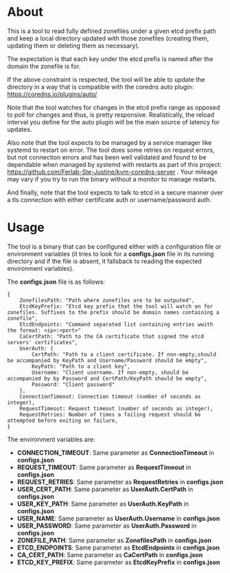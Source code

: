 # About

This is a tool to read fully defined zonefiles under a given etcd prefix path and keep a local directory updated with those zonefiles (creating them, updating them or deleting them as necessary).

The expectation is that each key under the etcd prefix is named after the domain the zonefile is for.

If the above constraint is respected, the tool will be able to update the directory in a way that is compatible with the coredns auto plugin: https://coredns.io/plugins/auto/

Note that the tool watches for changes in the etcd prefix range as opposed to poll for changes and thus, is pretty responsive. Realistically, the reload interval you define for the auto plugin will be the main source of latency for updates.

Also note that the tool expects to be managed by a service manager like systemd to restart on error. The tool does some retries on request errors, but not connection errors and has been well validated and found to be dependable when managed by systemd with restarts as part of this project: https://github.com/Ferlab-Ste-Justine/kvm-coredns-server . Your mileage may vary if you try to run the binary without a monitor to manage restarts.

And finally, note that the tool expects to talk to etcd in a secure manner over a tls connection with either certificate auth or username/password auth.

# Usage

The tool is a binary that can be configured either with a configuration file or environment variables (it tries to look for a **configs.json** file in its running directory and if the file is absent, it fallsback to reading the expected environment variables).

The **configs.json** file is as follows:

```
{
    ZonefilesPath: "Path where zonefiles are to be outputed",
    EtcdKeyPrefix: "Etcd key prefix that the tool will watch on for zonefiles. Suffixes to the prefix should be domain names containing a zonefile",
    EtcdEndpoints: "Command separated list containing entries wwith the format: <ip>:<port>"
    CaCertPath: "Path to the CA certificate that signed the etcd servers' certificates",
    UserAuth: {
        CertPath: "Path to a client certificate. If non-empty,should be accompanied by KeyPath and Username/Password should be empty",
        KeyPath: "Path to a client key",
        Username: "Client username. If non-empty, should be accompanied by by Password and CertPath/KeyPath should be empty",
        Password: "Client password"
    },
    ConnectionTimeout: Connection timeout (number of seconds as integer),
    RequestTimeout: Request timeout (number of seconds as integer),
    RequestRetries: Number of times a failing request should be attempted before exiting on failure, 
}
```

The environment variables are:

- **CONNECTION_TIMEOUT**: Same parameter as **ConnectionTimeout** in **configs.json**
- **REQUEST_TIMEOUT**: Same parameter as **RequestTimeout** in **configs.json**
- **REQUEST_RETRIES**: Same parameter as **RequestRetries** in **configs.json**
- **USER_CERT_PATH**: Same parameter as **UserAuth.CertPath** in **configs.json**
- **USER_KEY_PATH**: Same parameter as **UserAuth.KeyPath** in **configs.json**
- **USER_NAME**: Same parameter as **UserAuth.Username** in **configs.json**
- **USER_PASSWORD**: Same parameter as **UserAuth.Password** in **configs.json**
- **ZONEFILE_PATH**: Same parameter as **ZonefilesPath** in **configs.json**
- **ETCD_ENDPOINTS**: Same parameter as **EtcdEndpoints** in **configs.json**
- **CA_CERT_PATH**: Same parameter as **CaCertPath** in **configs.json**
- **ETCD_KEY_PREFIX**: Same parameter as **EtcdKeyPrefix** in **configs.json**